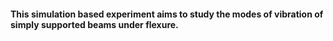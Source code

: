 #### This simulation based experiment aims to study the modes of vibration of simply supported beams under flexure.
